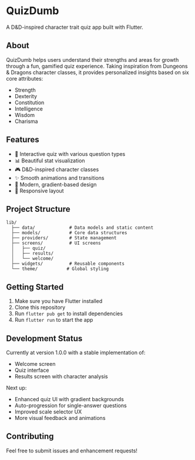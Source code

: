 # QuizDumb

A D&D-inspired character trait quiz app built with Flutter.

## About

QuizDumb helps users understand their strengths and areas for growth through a fun, gamified quiz experience. Taking inspiration from Dungeons & Dragons character classes, it provides personalized insights based on six core attributes:

- Strength
- Dexterity
- Constitution
- Intelligence
- Wisdom
- Charisma

## Features

- 🎲 Interactive quiz with various question types
- 📊 Beautiful stat visualization
- 🎮 D&D-inspired character classes
- ✨ Smooth animations and transitions
- 🎨 Modern, gradient-based design
- 📱 Responsive layout

## Project Structure

```
lib/
  ├── data/             # Data models and static content
  ├── models/           # Core data structures
  ├── providers/        # State management
  ├── screens/          # UI screens
  │   ├── quiz/        
  │   ├── results/     
  │   └── welcome/     
  ├── widgets/          # Reusable components
  └── theme/           # Global styling
```

## Getting Started

1. Make sure you have Flutter installed
2. Clone this repository
3. Run `flutter pub get` to install dependencies
4. Run `flutter run` to start the app

## Development Status

Currently at version 1.0.0 with a stable implementation of:
- Welcome screen
- Quiz interface
- Results screen with character analysis

Next up:
- Enhanced quiz UI with gradient backgrounds
- Auto-progression for single-answer questions
- Improved scale selector UX
- More visual feedback and animations

## Contributing

Feel free to submit issues and enhancement requests!